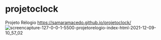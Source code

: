 # projetoclock
Projeto Rélogio
https://samaramacedo.github.io/projetoclock/
![screencapture-127-0-0-1-5500-projetorelogio-index-html-2021-12-09-10_57_02](https://user-images.githubusercontent.com/91075479/145410649-bcb26385-b83b-4b14-bc0d-3c0e0c4f4141.png)
